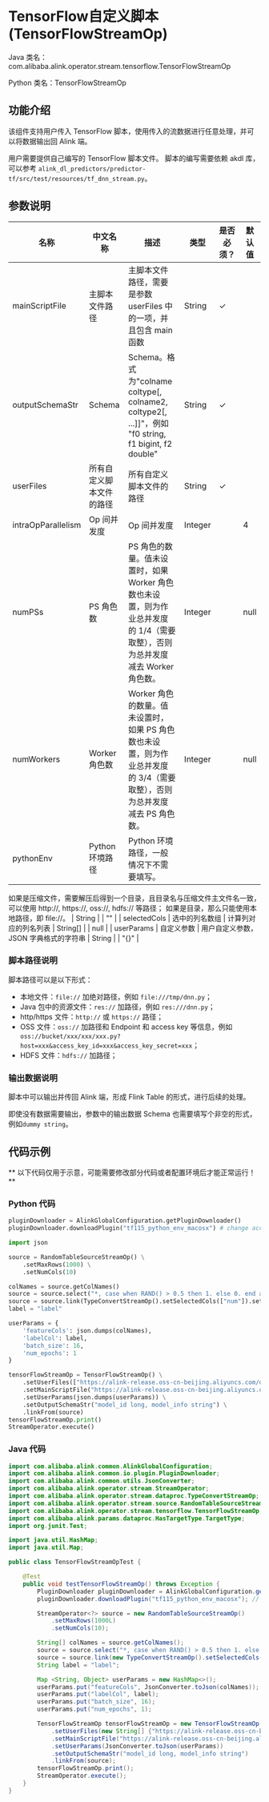 # TensorFlow自定义脚本 (TensorFlowStreamOp)
Java 类名：com.alibaba.alink.operator.stream.tensorflow.TensorFlowStreamOp

Python 类名：TensorFlowStreamOp


## 功能介绍

该组件支持用户传入 TensorFlow 脚本，使用传入的流数据进行任意处理，并可以将数据输出回 Alink 端。

用户需要提供自己编写的 TensorFlow 脚本文件。
脚本的编写需要依赖 akdl 库，可以参考 ```alink_dl_predictors/predictor-tf/src/test/resources/tf_dnn_stream.py```。

## 参数说明

| 名称 | 中文名称 | 描述 | 类型 | 是否必须？ | 默认值 |
| --- | --- | --- | --- | --- | --- |
| mainScriptFile | 主脚本文件路径 | 主脚本文件路径，需要是参数 userFiles 中的一项，并且包含 main 函数 | String | ✓ |  |
| outputSchemaStr | Schema | Schema。格式为"colname coltype[, colname2, coltype2[, ...]]"，例如 "f0 string, f1 bigint, f2 double" | String | ✓ |  |
| userFiles | 所有自定义脚本文件的路径 | 所有自定义脚本文件的路径 | String | ✓ |  |
| intraOpParallelism | Op 间并发度 | Op 间并发度 | Integer |  | 4 |
| numPSs | PS 角色数 | PS 角色的数量。值未设置时，如果 Worker 角色数也未设置，则为作业总并发度的 1/4（需要取整），否则为总并发度减去 Worker 角色数。 | Integer |  | null |
| numWorkers | Worker 角色数 | Worker 角色的数量。值未设置时，如果 PS 角色数也未设置，则为作业总并发度的 3/4（需要取整），否则为总并发度减去 PS 角色数。 | Integer |  | null |
| pythonEnv | Python 环境路径 | Python 环境路径，一般情况下不需要填写。
 如果是压缩文件，需要解压后得到一个目录，且目录名与压缩文件主文件名一致，可以使用 http://, https://, oss://, hdfs:// 等路径；
 如果是目录，那么只能使用本地路径，即 file://。 | String |  | "" |
| selectedCols | 选中的列名数组 | 计算列对应的列名列表 | String[] |  | null |
| userParams | 自定义参数 | 用户自定义参数，JSON 字典格式的字符串 | String |  | "{}" |


### 脚本路径说明

脚本路径可以是以下形式：
  - 本地文件：```file://``` 加绝对路径，例如 ```file:///tmp/dnn.py```；
  - Java 包中的资源文件：```res://``` 加路径，例如 ```res:///dnn.py```；
  - http/https 文件：```http://``` 或 ```https://``` 路径；
  - OSS 文件：```oss://``` 加路径和 Endpoint 和 access key 等信息，例如```oss://bucket/xxx/xxx/xxx.py?host=xxx&access_key_id=xxx&access_key_secret=xxx```；
  - HDFS 文件：```hdfs://``` 加路径；

### 输出数据说明

脚本中可以输出并传回 Alink 端，形成 Flink Table 的形式，进行后续的处理。

即使没有数据需要输出，参数中的输出数据 Schema 也需要填写个非空的形式，例如```dummy string```。

## 代码示例

** 以下代码仅用于示意，可能需要修改部分代码或者配置环境后才能正常运行！**

### Python 代码
```python
pluginDownloader = AlinkGlobalConfiguration.getPluginDownloader()
pluginDownloader.downloadPlugin("tf115_python_env_macosx") # change according to system type

import json

source = RandomTableSourceStreamOp() \
    .setMaxRows(1000) \
    .setNumCols(10)

colNames = source.getColNames()
source = source.select("*, case when RAND() > 0.5 then 1. else 0. end as label")
source = source.link(TypeConvertStreamOp().setSelectedCols(["num"]).setTargetType("DOUBLE"))
label = "label"

userParams = {
    'featureCols': json.dumps(colNames),
    'labelCol': label,
    'batch_size': 16,
    'num_epochs': 1
}

tensorFlowStreamOp = TensorFlowStreamOp() \
    .setUserFiles(["https://alink-release.oss-cn-beijing.aliyuncs.com/data-files/tf_dnn_stream.py"]) \
    .setMainScriptFile("https://alink-release.oss-cn-beijing.aliyuncs.com/data-files/tf_dnn_stream.py") \
    .setUserParams(json.dumps(userParams)) \
    .setOutputSchemaStr("model_id long, model_info string") \
    .linkFrom(source)
tensorFlowStreamOp.print()
StreamOperator.execute()
```

### Java 代码
```java
import com.alibaba.alink.common.AlinkGlobalConfiguration;
import com.alibaba.alink.common.io.plugin.PluginDownloader;
import com.alibaba.alink.common.utils.JsonConverter;
import com.alibaba.alink.operator.stream.StreamOperator;
import com.alibaba.alink.operator.stream.dataproc.TypeConvertStreamOp;
import com.alibaba.alink.operator.stream.source.RandomTableSourceStreamOp;
import com.alibaba.alink.operator.stream.tensorflow.TensorFlowStreamOp;
import com.alibaba.alink.params.dataproc.HasTargetType.TargetType;
import org.junit.Test;

import java.util.HashMap;
import java.util.Map;

public class TensorFlowStreamOpTest {

	@Test
	public void testTensorFlowStreamOp() throws Exception {
		PluginDownloader pluginDownloader = AlinkGlobalConfiguration.getPluginDownloader();
		pluginDownloader.downloadPlugin("tf115_python_env_macosx"); // change according to system type

		StreamOperator<?> source = new RandomTableSourceStreamOp()
			.setMaxRows(1000L)
			.setNumCols(10);

		String[] colNames = source.getColNames();
		source = source.select("*, case when RAND() > 0.5 then 1. else 0. end as label");
		source = source.link(new TypeConvertStreamOp().setSelectedCols("num").setTargetType(TargetType.DOUBLE));
		String label = "label";

		Map <String, Object> userParams = new HashMap<>();
		userParams.put("featureCols", JsonConverter.toJson(colNames));
		userParams.put("labelCol", label);
		userParams.put("batch_size", 16);
		userParams.put("num_epochs", 1);

		TensorFlowStreamOp tensorFlowStreamOp = new TensorFlowStreamOp()
			.setUserFiles(new String[] {"https://alink-release.oss-cn-beijing.aliyuncs.com/data-files/tf_dnn_stream.py"})
			.setMainScriptFile("https://alink-release.oss-cn-beijing.aliyuncs.com/data-files/tf_dnn_stream.py")
			.setUserParams(JsonConverter.toJson(userParams))
			.setOutputSchemaStr("model_id long, model_info string")
			.linkFrom(source);
		tensorFlowStreamOp.print();
		StreamOperator.execute();
	}
}
```
